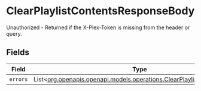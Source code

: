 # ClearPlaylistContentsResponseBody

Unauthorized - Returned if the X-Plex-Token is missing from the header or query.


## Fields

| Field                                                                                                                              | Type                                                                                                                               | Required                                                                                                                           | Description                                                                                                                        |
| ---------------------------------------------------------------------------------------------------------------------------------- | ---------------------------------------------------------------------------------------------------------------------------------- | ---------------------------------------------------------------------------------------------------------------------------------- | ---------------------------------------------------------------------------------------------------------------------------------- |
| `errors`                                                                                                                           | List<[org.openapis.openapi.models.operations.ClearPlaylistContentsErrors](../../models/operations/ClearPlaylistContentsErrors.md)> | :heavy_minus_sign:                                                                                                                 | N/A                                                                                                                                |